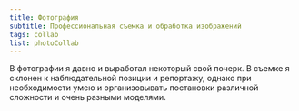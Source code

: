 ```yaml
---
title: Фотография
subtitle: Профессиональная съемка и обработка изображений
tags: collab
list: photoCollab
---
```


В фотографии я давно и выработал некоторый свой почерк. В съемке я склонен к наблюдательной позиции и репортажу, однако при необходимости умею и организовывать постановки различной сложности и очень разными моделями.

